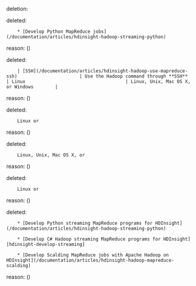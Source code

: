 deletion:

deleted:

		* [Develop Python MapReduce jobs](/documentation/articles/hdinsight-hadoop-streaming-python)

reason: ()

deleted:

		| [SSH](/documentation/articles/hdinsight-hadoop-use-mapreduce-ssh)                       | Use the Hadoop command through **SSH**                  | Linux                                     | Linux, Unix, Mac OS X, or Windows        |

reason: ()

deleted:

		Linux or

reason: ()

deleted:

		Linux, Unix, Mac OS X, or

reason: ()

deleted:

		Linux or

reason: ()

deleted:

		* [Develop Python streaming MapReduce programs for HDInsight](/documentation/articles/hdinsight-hadoop-streaming-python)
		
		* [Develop C# Hadoop streaming MapReduce programs for HDInsight][hdinsight-develop-streaming]
		
		* [Develop Scalding MapReduce jobs with Apache Hadoop on HDInsight](/documentation/articles/hdinsight-hadoop-mapreduce-scalding)

reason: ()

